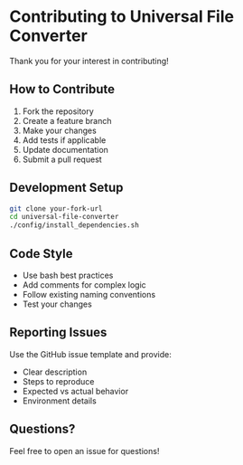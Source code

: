# Contributing to Universal File Converter

Thank you for your interest in contributing!

## How to Contribute

1. Fork the repository
2. Create a feature branch
3. Make your changes
4. Add tests if applicable
5. Update documentation
6. Submit a pull request

## Development Setup

```bash
git clone your-fork-url
cd universal-file-converter
./config/install_dependencies.sh
```

## Code Style

- Use bash best practices
- Add comments for complex logic
- Follow existing naming conventions
- Test your changes

## Reporting Issues

Use the GitHub issue template and provide:
- Clear description
- Steps to reproduce
- Expected vs actual behavior
- Environment details

## Questions?

Feel free to open an issue for questions!

